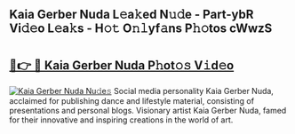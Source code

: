 ## Kaia Gerber Nuda L𝚎a𝚔ed N𝚞𝚍e - Part-ybR Vi𝚍𝚎o L𝚎a𝚔s - H𝚘𝚝 O𝚗𝚕yf𝚊ns P𝚑𝚘tos cWwzS

# <h2><a href="http://kf5f9z.oniu.top/?m=Kaia+Gerber+Nuda">🔗👉 🔴 Kaia Gerber Nuda P𝚑ot𝚘𝚜 V𝚒d𝚎o</a></h2>

[![Kaia Gerber Nuda Nu𝚍e𝚜](https://i.imgur.com/0qMVB7G.gif)](http://kf5f9z.oniu.top/?m=Kaia+Gerber+Nuda)
Social media personality Kaia Gerber Nuda, acclaimed for publishing dance and lifestyle material, consisting of presentations and personal blogs. Visionary artist Kaia Gerber Nuda, famed for their innovative and inspiring creations in the world of art.  
